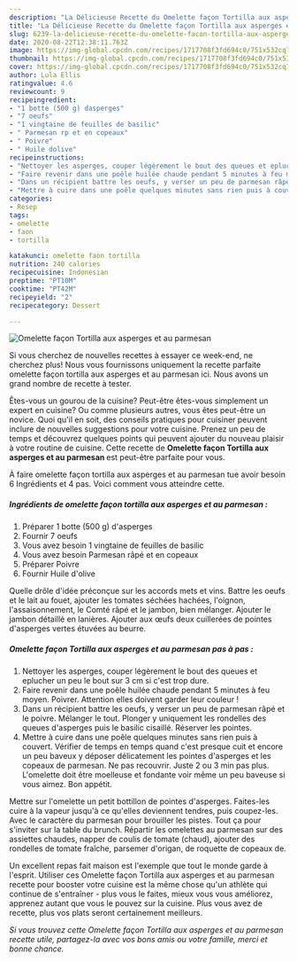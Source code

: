 ```yaml
---
description: "La Délicieuse Recette du Omelette façon Tortilla aux asperges et au parmesan"
title: "La Délicieuse Recette du Omelette façon Tortilla aux asperges et au parmesan"
slug: 6239-la-delicieuse-recette-du-omelette-facon-tortilla-aux-asperges-et-au-parmesan
date: 2020-08-22T12:38:11.763Z
image: https://img-global.cpcdn.com/recipes/1717708f3fd694c0/751x532cq70/omelette-facon-tortilla-aux-asperges-et-au-parmesan-photo-principale-de-la-recette.jpg
thumbnail: https://img-global.cpcdn.com/recipes/1717708f3fd694c0/751x532cq70/omelette-facon-tortilla-aux-asperges-et-au-parmesan-photo-principale-de-la-recette.jpg
cover: https://img-global.cpcdn.com/recipes/1717708f3fd694c0/751x532cq70/omelette-facon-tortilla-aux-asperges-et-au-parmesan-photo-principale-de-la-recette.jpg
author: Lula Ellis
ratingvalue: 4.6
reviewcount: 9
recipeingredient:
- "1 botte (500 g) dasperges"
- "7 oeufs"
- "1 vingtaine de feuilles de basilic"
- " Parmesan rp et en copeaux"
- " Poivre"
- " Huile dolive"
recipeinstructions:
- "Nettoyer les asperges, couper légèrement le bout des queues et eplucher un peu le bout sur 3 cm si c&#39;est trop dure."
- "Faire revenir dans une poêle huilée chaude pendant 5 minutes à feu moyen. Poivrer. Attention elles doivent garder leur couleur !"
- "Dans un récipient battre les oeufs, y verser un peu de parmesan râpé et le poivre. Mélanger le tout. Plonger y uniquement les rondelles des queues d&#39;asperges puis le basilic cisaillé. Réserver les pointes."
- "Mettre à cuire dans une poêle quelques minutes sans rien puis à couvert. Vérifier de temps en temps quand c&#39;est presque cuit et encore un peu baveux y déposer délicatement les pointes d&#39;asperges et les copeaux de parmesan. Ne pas recouvrir. Juste 2 ou 3 min pas plus. L&#39;omelette doit être moelleuse et fondante voir même un peu baveuse si vous aimez. Bon appétit."
categories:
- Resep
tags:
- omelette
- faon
- tortilla

katakunci: omelette faon tortilla 
nutrition: 240 calories
recipecuisine: Indonesian
preptime: "PT10M"
cooktime: "PT42M"
recipeyield: "2"
recipecategory: Dessert

---
```



![Omelette façon Tortilla aux asperges et au parmesan](https://img-global.cpcdn.com/recipes/1717708f3fd694c0/751x532cq70/omelette-facon-tortilla-aux-asperges-et-au-parmesan-photo-principale-de-la-recette.jpg)

Si vous cherchez de nouvelles recettes à essayer ce week-end, ne cherchez plus! Nous vous fournissons uniquement la recette parfaite omelette façon tortilla aux asperges et au parmesan ici. Nous avons un grand nombre de recette à tester.

Êtes-vous un gourou de la cuisine? Peut-être êtes-vous simplement un expert en cuisine? Ou comme plusieurs autres, vous êtes peut-être un novice. Quoi qu'il en soit, des conseils pratiques pour cuisiner peuvent inclure de nouvelles suggestions pour votre cuisine. Prenez un peu de temps et découvrez quelques points qui peuvent ajouter du nouveau plaisir à votre routine de cuisine. Cette recette de <strong> Omelette façon Tortilla aux asperges et au parmesan </strong> est peut-être parfaite pour vous.

<!--inarticleads1-->

À faire omelette façon tortilla aux asperges et au parmesan tue avoir besoin 6 Ingrédients et 4 pas. Voici comment vous atteindre cette.

##### Ingrédients de omelette façon tortilla aux asperges et au parmesan :

1. Préparer 1 botte (500 g) d&#39;asperges
1. Fournir 7 oeufs
1. Vous avez besoin 1 vingtaine de feuilles de basilic
1. Vous avez besoin  Parmesan râpé et en copeaux
1. Préparer  Poivre
1. Fournir  Huile d&#39;olive


Quelle drôle d&#39;idée préconçue sur les accords mets et vins. Battre les oeufs et le lait au fouet, ajouter les tomates séchées hachées, l&#39;oignon, l&#39;assaisonnement, le Comté râpé et le jambon, bien mélanger. Ajouter le jambon détaillé en lanières. Ajouter aux œufs deux cuillerées de pointes d&#39;asperges vertes étuvées au beurre. 

<!--inarticleads2-->

##### Omelette façon Tortilla aux asperges et au parmesan pas à pas :

1. Nettoyer les asperges, couper légèrement le bout des queues et eplucher un peu le bout sur 3 cm si c&#39;est trop dure.
1. Faire revenir dans une poêle huilée chaude pendant 5 minutes à feu moyen. Poivrer. Attention elles doivent garder leur couleur !
1. Dans un récipient battre les oeufs, y verser un peu de parmesan râpé et le poivre. Mélanger le tout. Plonger y uniquement les rondelles des queues d&#39;asperges puis le basilic cisaillé. Réserver les pointes.
1. Mettre à cuire dans une poêle quelques minutes sans rien puis à couvert. Vérifier de temps en temps quand c&#39;est presque cuit et encore un peu baveux y déposer délicatement les pointes d&#39;asperges et les copeaux de parmesan. Ne pas recouvrir. Juste 2 ou 3 min pas plus. L&#39;omelette doit être moelleuse et fondante voir même un peu baveuse si vous aimez. Bon appétit.


Mettre sur l&#39;omelette un petit bottillon de pointes d&#39;asperges. Faites-les cuire à la vapeur jusqu&#39;à ce qu&#39;elles deviennent tendres, puis coupez-les. Avec le caractère du parmesan pour brouiller les pistes. Tout ça pour s&#39;inviter sur la table du brunch. Répartir les omelettes au parmesan sur des assiettes chaudes, napper de coulis de tomate (chaud), ajouter des rondelles de tomate fraîche, parsemer d&#39;origan, de roquette de copeaux de. 

<!--inarticleads1-->

<p>
Un excellent repas fait maison est l'exemple que tout le monde garde à l'esprit. Utiliser ces Omelette façon Tortilla aux asperges et au parmesan recette pour booster votre cuisine est la même chose qu'un athlète qui continue de s'entraîner - plus vous le faites, mieux vous vous améliorez, apprenez autant que vous le pouvez sur la cuisine. Plus vous avez de recette, plus vos plats seront certainement meilleurs.
</p>

<p>
<i>Si vous trouvez cette Omelette façon Tortilla aux asperges et au parmesan recette utile, partagez-la avec vos bons amis ou votre famille, merci et bonne chance.</i>
</p>
